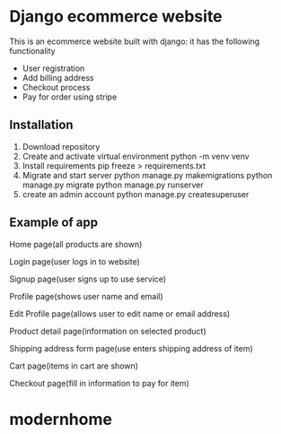 # Django ecommerce website
This is an ecommerce website built with django: it has the following functionality
* User registration
* Add billing address
* Checkout process
* Pay for order using stripe


## Installation
1. Download repository 
2. Create and activate virtual environment
    python -m venv venv
3. Install requirements
    pip freeze > requirements.txt
4. Migrate and start server
    python manage.py makemigrations
    python manage.py migrate
    python manage.py runserver
5. create an admin account
    python manage.py createsuperuser

## Example of app
Home page(all products are shown)


Login page(user logs in to website)

Signup page(user signs up to use service)

Profile page(shows user name and email)

Edit Profile page(allows user to edit name or email address)




Product detail page(information on selected product)

Shipping address form page(use enters shipping address of item)


Cart page(items in cart are shown)

Checkout page(fill in information to pay for item)



    




# modernhome
